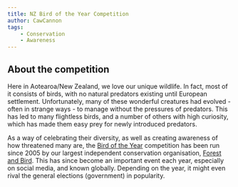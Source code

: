 ```yaml
---
title: NZ Bird of the Year Competition
author: CawCannon
tags:
    - Conservation
    - Awareness
---
```

## About the competition
Here in Aotearoa/New Zealand, we love our unique wildlife. In fact, most of it consists of birds, with no natural predators existing until European settlement. Unfortunately, many of these wonderful creatures had evolved - often in strange ways - to manage without the pressures of predators. This has led to many flightless birds, and a number of others with high curiosity, which has made them easy prey for newly introduced predators.

As a way of celebrating their diversity, as well as creating awareness of how threatened many are, the [Bird of the Year](https://www.birdoftheyear.org.nz/) competition has been run since 2005 by our largest independent conservation organisation, [Forest and Bird](https://www.forestandbird.org.nz/). This has since become an important event each year, especially on social media, and known globally. Depending on the year, it might even rival the general elections (government) in popularity.
